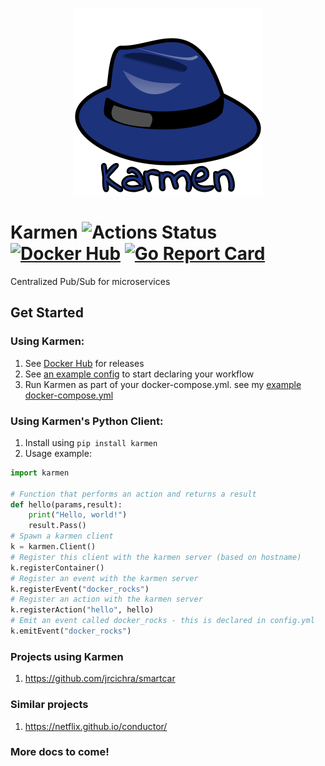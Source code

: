 <p align="center"><img alt="kind" src="./karmen.png" width="300x" /></p>

# Karmen ![Actions Status](https://github.com/jrcichra/karmen/workflows/Karmen/badge.svg) [![Docker Hub](https://img.shields.io/badge/docker-hub-blue.svg)](https://hub.docker.com/r/jrcichra/) [![Go Report Card](https://goreportcard.com/badge/github.com/jrcichra/karmen)](https://goreportcard.com/report/github.com/jrcichra/karmen)

Centralized Pub/Sub for microservices

## Get Started
### Using Karmen:
1. See [Docker Hub](https://github.com/jrcichra/karmen/releases) for releases
2. See [an example config](./example_config.yml) to start declaring your workflow
3. Run Karmen as part of your docker-compose.yml. see my [ example docker-compose.yml](./example_docker-compose.yml)
### Using Karmen's Python Client:
1. Install using `pip install karmen`
2. Usage example:
```python
import karmen

# Function that performs an action and returns a result
def hello(params,result):
    print("Hello, world!")
    result.Pass()
# Spawn a karmen client
k = karmen.Client()
# Register this client with the karmen server (based on hostname)
k.registerContainer()
# Register an event with the karmen server
k.registerEvent("docker_rocks")
# Register an action with the karmen server
k.registerAction("hello", hello)
# Emit an event called docker_rocks - this is declared in config.yml
k.emitEvent("docker_rocks")
```

### Projects using Karmen
1. https://github.com/jrcichra/smartcar

### Similar projects
1. https://netflix.github.io/conductor/

### More docs to come!
